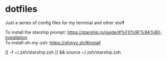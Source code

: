 # dotfiles
Just a series of config files for my terminal and other stuff

To install the starship prompt: https://starship.rs/guide/#%F0%9F%9A%80-installation<br/>
To install oh-my-zsh: https://ohmyz.sh/#install


[[ -f ~/.zsh/starship.zsh ]] && source ~/.zsh/starship.zsh
